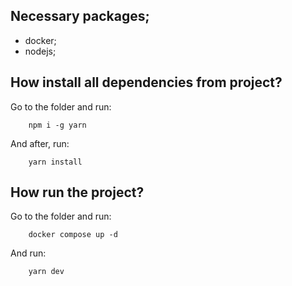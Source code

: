 ## Necessary packages;

- docker;
- nodejs;

## How install all dependencies from project?

Go to the folder and run:

```
    npm i -g yarn
```

And after, run:

```
    yarn install
```

## How run the project?

Go to the folder and run:

```
    docker compose up -d
```

And run:

```
    yarn dev
```
